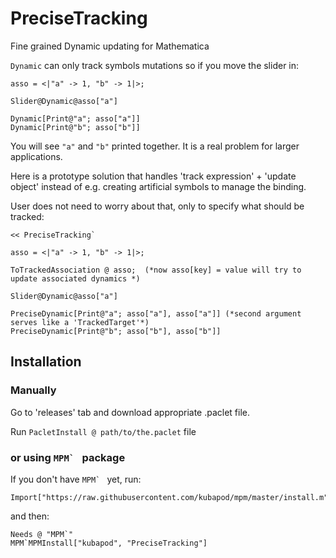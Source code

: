 # PreciseTracking

Fine grained Dynamic updating for Mathematica


`Dynamic` can only track symbols mutations so if you move the slider in:
    
    asso = <|"a" -> 1, "b" -> 1|>;
    
    Slider@Dynamic@asso["a"]
    
    Dynamic[Print@"a"; asso["a"]]
    Dynamic[Print@"b"; asso["b"]]
    
You will see `"a"` and `"b"` printed together. It is a real problem for larger applications.

Here is a prototype solution that  handles 'track expression' + 'update object' instead of e.g. creating artificial symbols to manage the binding.   

User does not need to worry about that, only to specify what should be tracked: 

    << PreciseTracking`
    
    asso = <|"a" -> 1, "b" -> 1|>;
    
    ToTrackedAssociation @ asso;  (*now asso[key] = value will try to update associated dynamics *)
    
    Slider@Dynamic@asso["a"]
    
    PreciseDynamic[Print@"a"; asso["a"], asso["a"]] (*second argument serves like a 'TrackedTarget'*)
    PreciseDynamic[Print@"b"; asso["b"], asso["b"]]

## Installation
 
### Manually
 
   Go to 'releases' tab and download appropriate .paclet file.
    
   Run `PacletInstall @ path/to/the.paclet` file
   
### or using ``MPM` `` package
   
If you don't have ``MPM` `` yet, run:
   
    Import["https://raw.githubusercontent.com/kubapod/mpm/master/install.m"]
   
and then:
   
    Needs @ "MPM`"    
    MPM`MPMInstall["kubapod", "PreciseTracking"]
